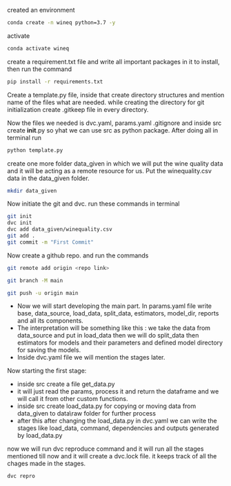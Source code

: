 created an environment 

```bash
conda create -n wineq python=3.7 -y
```

activate 

```bash
conda activate wineq
```

create a requirement.txt file and write all important packages in it to install, then run the command
```bash
pip install -r requirements.txt
```

Create a template.py file, inside that create directory structures and mention name of the files what are needed. 
while creating the directory for git initialization create .gitkeep file in every directory.

Now the files we needed is dvc.yaml, params.yaml .gitignore and inside src create __init__.py so yhat we can use src
as python package. After doing all in terminal run 
```bash
python template.py
```

create one more folder data_given in which we will put the wine quality data and it will be acting as a remote resource
for us. Put the winequality.csv data in the data_given folder.
```bash
mkdir data_given
```

Now initiate the git and dvc. run these commands in terminal
```bash
git init
dvc init
dvc add data_given/winequality.csv
git add .
git commit -m "First Commit"
```

Now create a github repo. and run the commands
```bash
git remote add origin <repo link>
```
```bash
git branch -M main
```
```bash
git push -u origin main
```

 * Now we will start developing the main part. In params.yaml file write base, data_source, load_data, split_data, 
estimators, model_dir, reports and all its components.
 * The interpretation will be something like this : we take the data from data_source and put in load_data then we 
will do split_data then estimators for models and their parameters and defined model directory for saving the models.
 * Inside dvc.yaml file we will mention the stages later. 

Now starting the first stage:
 * inside src create a file get_data.py 
 * it will just read the params, process it and return  the dataframe and we will call it from other custom functions.
 * inside src create load_data.py for copying or moving data from data_given to data\raw folder for further process
 * after this after changing the load_data.py in dvc.yaml we can write the stages like load_data, command, dependencies 
   and outputs generated by load_data.py

now we will run dvc reproduce command and it will run all the stages mentioned till now and it will create a dvc.lock file.
it keeps track of all the chages made in the stages.
```bash
dvc repro
```













